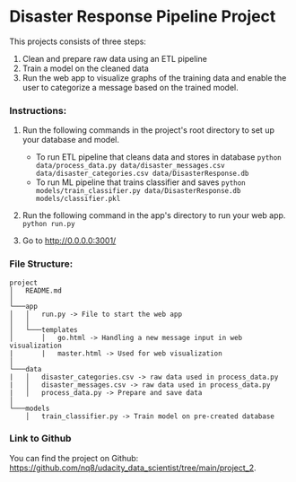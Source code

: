 # Disaster Response Pipeline Project
This projects consists of three steps:
1) Clean and prepare raw data using an ETL pipeline
2) Train a model on the cleaned data
3) Run the web app to visualize graphs of the training data and enable the user to categorize a 
message based on the trained model.

### Instructions:
1. Run the following commands in the project's root directory to set up your database and model.

    - To run ETL pipeline that cleans data and stores in database
        `python data/process_data.py data/disaster_messages.csv data/disaster_categories.csv data/DisasterResponse.db`
    - To run ML pipeline that trains classifier and saves
        `python models/train_classifier.py data/DisasterResponse.db models/classifier.pkl`

2. Run the following command in the app's directory to run your web app.
    `python run.py`

3. Go to http://0.0.0.0:3001/

### File Structure:
```
project
│   README.md 
│
└───app
│   │   run.py -> File to start the web app
│   │
│   └───templates
│       │   go.html -> Handling a new message input in web visualization
|       |   master.html -> Used for web visualization
│   
└───data
|   │   disaster_categories.csv -> raw data used in process_data.py
|   │   disaster_messages.csv -> raw data used in process_data.py
|   │   process_data.py -> Prepare and save data
│   
└───models
    │   train_classifier.py -> Train model on pre-created database
```

### Link to Github
You can find the project on Github: https://github.com/nq8/udacity_data_scientist/tree/main/project_2.
